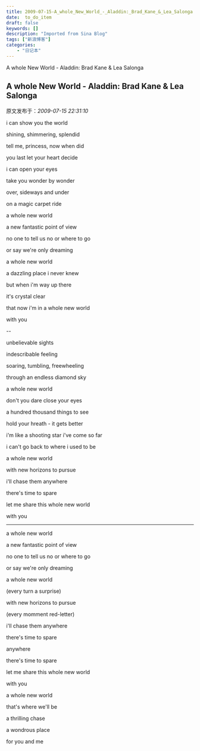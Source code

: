 ```yaml
---
title: 2009-07-15-A_whole_New_World_-_Aladdin:_Brad_Kane_&_Lea_Salonga
date:  to_do_item
draft: false
keywords: []
description: "Imported from Sina Blog"
tags: ["新浪博客"]
categories: 
    - "日记本"
---
```

A whole New World - Aladdin: Brad Kane & Lea Salonga
## A whole New World - Aladdin: Brad Kane & Lea Salonga

 原文发布于：*2009-07-15 22:31:10*

i can show you the world

shining, shimmering, splendid

tell me, princess, now when did

you last let your heart decide

i can open your eyes

take you wonder by wonder

over, sideways and under

on a magic carpet ride

a whole new world

a new fantastic point of view

no one to tell us no or where to go

or say we're only dreaming

a whole new world

a dazzling place i never knew

but when i'm way up there

it's crystal clear

that now i'm in a whole new world

with you

--

unbelievable sights

indescribable feeling

soaring, tumbling, freewheeling

through an endless diamond sky

a whole new world

don't you dare close your eyes

a hundred thousand things to see

hold your hreath - it gets better

i'm like a shooting star i've come so far

i can't go back to where i used to be

a whole new world

with new horizons to pursue

i'll chase them anywhere

there's time to spare

let me share this whole new world

with you

----

a whole new world

a new fantastic point of view

no one to tell us no or where to go

or say we're only dreaming

a whole new world

(every turn a surprise)

with new horizons to pursue

(every momment red-letter)

i'll chase them anywhere

there's time to spare

anywhere

there's time to spare

let me share this whole new world

with you

a whole new world

that's where we'll be

a thrilling chase

a wondrous place

for you and me



